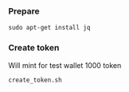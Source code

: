 ### Prepare

```
sudo apt-get install jq
```

### Create token

Will mint for test wallet 1000 token

```
create_token.sh
```

